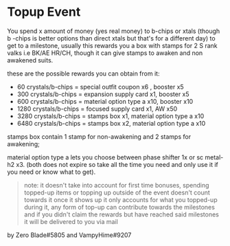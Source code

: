 # Topup Event
You spend x amount of money (yes real money) to b-chips or xtals  (though b -chips is better options than direct xtals but that's for a different day) to get to a milestone, usually this rewards you a box with stamps for 2 S rank valks i.e BK/AE HR/CH, though it can give stamps to awaken and non awakened suits.

these are the possible rewards you can obtain from it:
- 60 crystals/b-chips = special outfit coupon x6 , booster x5
- 300 crystals/b-chips = expansion supply card x1, booster x5
- 600 crystals/b-chips = material option type a x10, booster x10
- 1280 crystals/b-chips = focused supply card x1, AW x50
- 3280 crystals/b-chips = stamps box x1, material option type a x10
- 6480 crystals/b-chips = stamps box x2, material option type a x10

stamps box contain 1 stamp for non-awakening and 2 stamps for awakening;

material option type a lets you choose between phase shifter 1x or sc metal-h2 x3.
(both does not expire so take all the time you need and only use it if you need or know what to get).

> note: it doesn't take into account for first time bonuses, spending topped-up items or topping up outside of the event doesn't count towards it once it shows up it only accounts for what you topped-up during it, any form of top-up can contribute towards the milestones and if you didn't claim the rewards but have reached said milestones it will be delivered to you via mail

by Zero Blade#5805 and VampyHime#9207